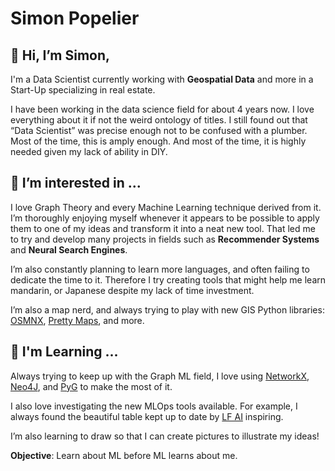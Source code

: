 # Simon Popelier

## 👋 Hi, I’m Simon,

I'm a Data Scientist currently working with **Geospatial Data** and more in a Start-Up specializing in real estate.

I have been working in the data science field for about 4 years now. I love everything about it if not the weird ontology of titles. I still found out that “Data Scientist” was precise enough not to be confused with a plumber. Most of the time, this is amply enough. And most of the time, it is highly needed given my lack of ability in DIY.

## 👀 I’m interested in ...

I love Graph Theory and every Machine Learning technique derived from it. I’m thoroughly enjoying myself whenever it appears to be possible to apply them to one of my ideas and transform it into a neat new tool. That led me to try and develop many projects in fields such as **Recommender Systems** and **Neural Search Engines**.

I’m also constantly planning to learn more languages, and often failing to dedicate the time to it. Therefore I try creating tools that might help me learn mandarin, or Japanese despite my lack of time investment.

I’m also a map nerd, and always trying to play with new GIS Python libraries: [OSMNX](https://github.com/gboeing/osmnx), [Pretty Maps](https://github.com/marceloprates/prettymaps), and more.

## 🌱 I'm Learning ...

Always trying to keep up with the Graph ML field, I love using [NetworkX](https://github.com/networkx), [Neo4J](https://github.com/neo4j), and [PyG](https://github.com/pyg-team/pytorch_geometric) to make the most of it.

I also love investigating the new MLOps tools available. For example, I always found the beautiful table kept up to date by [LF AI](https://landscape.lfai.foundation/) inspiring.

I’m also learning to draw so that I can create pictures to illustrate my ideas!

**Objective**: Learn about ML before ML learns about me.
